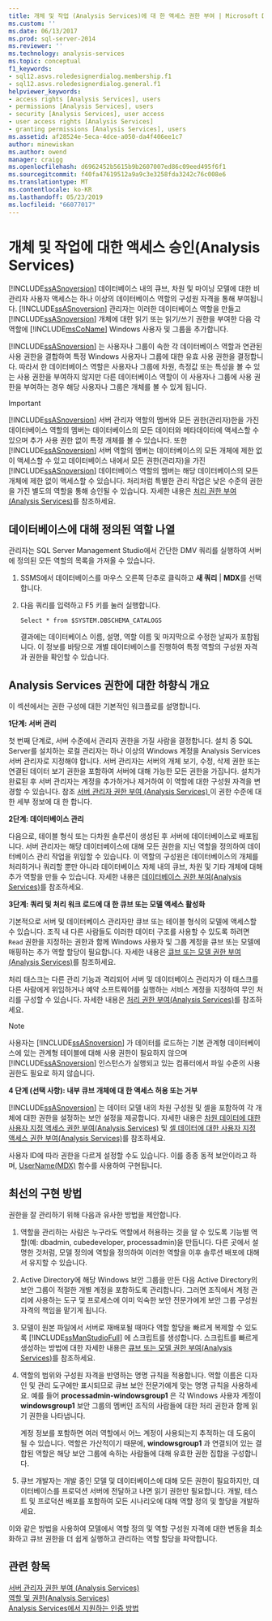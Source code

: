 ```yaml
---
title: 개체 및 작업 (Analysis Services)에 대 한 액세스 권한 부여 | Microsoft Docs
ms.custom: ''
ms.date: 06/13/2017
ms.prod: sql-server-2014
ms.reviewer: ''
ms.technology: analysis-services
ms.topic: conceptual
f1_keywords:
- sql12.asvs.roledesignerdialog.membership.f1
- sql12.asvs.roledesignerdialog.general.f1
helpviewer_keywords:
- access rights [Analysis Services], users
- permissions [Analysis Services], users
- security [Analysis Services], user access
- user access rights [Analysis Services]
- granting permissions [Analysis Services], users
ms.assetid: af28524e-5eca-4dce-a050-da4f406ee1c7
author: minewiskan
ms.author: owend
manager: craigg
ms.openlocfilehash: d6962452b5615b9b2607007ed86c09eed495f6f1
ms.sourcegitcommit: f40fa47619512a9a9c3e3258fda3242c76c008e6
ms.translationtype: MT
ms.contentlocale: ko-KR
ms.lasthandoff: 05/23/2019
ms.locfileid: "66077017"
---
```

# <a name="authorizing-access-to-objects-and-operations-analysis-services"></a>개체 및 작업에 대한 액세스 승인(Analysis Services)
  [!INCLUDE[ssASnoversion](../../includes/ssasnoversion-md.md)] 데이터베이스 내의 큐브, 차원 및 마이닝 모델에 대한 비관리자 사용자 액세스는 하나 이상의 데이터베이스 역할의 구성원 자격을 통해 부여됩니다. [!INCLUDE[ssASnoversion](../../includes/ssasnoversion-md.md)] 관리자는 이러한 데이터베이스 역할을 만들고 [!INCLUDE[ssASnoversion](../../includes/ssasnoversion-md.md)] 개체에 대한 읽기 또는 읽기/쓰기 권한을 부여한 다음 각 역할에 [!INCLUDE[msCoName](../../includes/msconame-md.md)] Windows 사용자 및 그룹을 추가합니다.  
  
 [!INCLUDE[ssASnoversion](../../includes/ssasnoversion-md.md)] 는 사용자나 그룹이 속한 각 데이터베이스 역할과 연관된 사용 권한을 결합하여 특정 Windows 사용자나 그룹에 대한 유효 사용 권한을 결정합니다. 따라서 한 데이터베이스 역할은 사용자나 그룹에 차원, 측정값 또는 특성을 볼 수 있는 사용 권한을 부여하지 않지만 다른 데이터베이스 역할이 이 사용자나 그룹에 사용 권한을 부여하는 경우 해당 사용자나 그룹은 개체를 볼 수 있게 됩니다.  
  
> [!IMPORTANT]  
>  [!INCLUDE[ssASnoversion](../../includes/ssasnoversion-md.md)] 서버 관리자 역할의 멤버와 모든 권한(관리자)한을 가진 데이터베이스 역할의 멤버는 데이터베이스의 모든 데이터와 메타데이터에 액세스할 수 있으며 추가 사용 권한 없이 특정 개체를 볼 수 있습니다. 또한 [!INCLUDE[ssASnoversion](../../includes/ssasnoversion-md.md)] 서버 역할의 멤버는 데이터베이스의 모든 개체에 제한 없이 액세스할 수 있고 데이터베이스 내에서 모든 권한(관리자)을 가진 [!INCLUDE[ssASnoversion](../../includes/ssasnoversion-md.md)] 데이터베이스 역할의 멤버는 해당 데이터베이스의 모든 개체에 제한 없이 액세스할 수 있습니다. 처리처럼 특별한 관리 작업은 낮은 수준의 권한을 가진 별도의 역할을 통해 승인될 수 있습니다. 자세한 내용은 [처리 권한 부여&#40;Analysis Services&#41;](grant-process-permissions-analysis-services.md)를 참조하세요.  
  
## <a name="list-roles-defined-for-your-database"></a>데이터베이스에 대해 정의된 역할 나열  
 관리자는 SQL Server Management Studio에서 간단한 DMV 쿼리를 실행하여 서버에 정의된 모든 역할의 목록을 가져올 수 있습니다.  
  
1.  SSMS에서 데이터베이스를 마우스 오른쪽 단추로 클릭하고 **새 쿼리** | **MDX**를 선택합니다.  
  
2.  다음 쿼리를 입력하고 F5 키를 눌러 실행합니다.  
  
    ```  
    Select * from $SYSTEM.DBSCHEMA_CATALOGS  
    ```  
  
     결과에는 데이터베이스 이름, 설명, 역할 이름 및 마지막으로 수정한 날짜가 포함됩니다. 이 정보를 바탕으로 개별 데이터베이스를 진행하여 특정 역할의 구성원 자격과 권한을 확인할 수 있습니다.  
  
## <a name="top-down-overview-of-analysis-services-authorization"></a>Analysis Services 권한에 대한 하향식 개요  
 이 섹션에서는 권한 구성에 대한 기본적인 워크플로를 설명합니다.  
  
 **1단계: 서버 관리**  
  
 첫 번째 단계로, 서버 수준에서 관리자 권한을 가질 사람을 결정합니다. 설치 중 SQL Server를 설치하는 로컬 관리자는 하나 이상의 Windows 계정을 Analysis Services 서버 관리자로 지정해야 합니다. 서버 관리자는 서버의 개체 보기, 수정, 삭제 권한 또는 연결된 데이터 보기 권한을 포함하여 서버에 대해 가능한 모든 권한을 가집니다. 설치가 완료된 후 서버 관리자는 계정을 추가하거나 제거하여 이 역할에 대한 구성원 자격을 변경할 수 있습니다. 참조 [서버 관리자 권한 부여 &#40;Analysis Services&#41; ](../instances/grant-server-admin-rights-to-an-analysis-services-instance.md) 이 권한 수준에 대 한 세부 정보에 대 한 합니다.  
  
 **2단계: 데이터베이스 관리**  
  
 다음으로, 테이블 형식 또는 다차원 솔루션이 생성된 후 서버에 데이터베이스로 배포됩니다. 서버 관리자는 해당 데이터베이스에 대해 모든 권한을 지닌 역할을 정의하여 데이터베이스 관리 작업을 위임할 수 있습니다. 이 역할의 구성원은 데이터베이스의 개체를 처리하거나 쿼리할 뿐만 아니라 데이터베이스 자체 내의 큐브, 차원 및 기타 개체에 대해 추가 역할을 만들 수 있습니다. 자세한 내용은 [데이터베이스 권한 부여&#40;Analysis Services&#41;](grant-database-permissions-analysis-services.md)를 참조하세요.  
  
 **3단계: 쿼리 및 처리 워크 로드에 대 한 큐브 또는 모델 액세스 활성화**  
  
 기본적으로 서버 및 데이터베이스 관리자만 큐브 또는 테이블 형식의 모델에 액세스할 수 있습니다. 조직 내 다른 사람들도 이러한 데이터 구조를 사용할 수 있도록 하려면 `Read` 권한을 지정하는 권한과 함께 Windows 사용자 및 그룹 계정을 큐브 또는 모델에 매핑하는 추가 역할 할당이 필요합니다. 자세한 내용은 [큐브 또는 모델 권한 부여&#40;Analysis Services&#41;](grant-cube-or-model-permissions-analysis-services.md)를 참조하세요.  
  
 처리 태스크는 다른 관리 기능과 격리되어 서버 및 데이터베이스 관리자가 이 태스크를 다른 사람에게 위임하거나 예약 소프트웨어를 실행하는 서비스 계정을 지정하여 무인 처리를 구성할 수 있습니다. 자세한 내용은 [처리 권한 부여&#40;Analysis Services&#41;](grant-process-permissions-analysis-services.md)를 참조하세요.  
  
> [!NOTE]  
>  사용자는 [!INCLUDE[ssASnoversion](../../includes/ssasnoversion-md.md)] 가 데이터를 로드하는 기본 관계형 데이터베이스에 있는 관계형 테이블에 대해 사용 권한이 필요하지 않으며 [!INCLUDE[ssASnoversion](../../includes/ssasnoversion-md.md)] 인스턴스가 실행되고 있는 컴퓨터에서 파일 수준의 사용 권한도 필요로 하지 않습니다.  
  
 **4 단계 (선택 사항): 내부 큐브 개체에 대 한 액세스 허용 또는 거부**  
  
 [!INCLUDE[ssASnoversion](../../includes/ssasnoversion-md.md)] 는 데이터 모델 내의 차원 구성원 및 셀을 포함하여 각 개체에 대한 권한을 설정하는 보안 설정을 제공합니다. 자세한 내용은 [차원 데이터에 대한 사용자 지정 액세스 권한 부여&#40;Analysis Services&#41;](grant-custom-access-to-dimension-data-analysis-services.md) 및 [셀 데이터에 대한 사용자 지정 액세스 권한 부여&#40;Analysis Services&#41;](grant-custom-access-to-cell-data-analysis-services.md)를 참조하세요.  
  
 사용자 ID에 따라 권한을 다르게 설정할 수도 있습니다. 이를 종종 동적 보안이라고 하며, [UserName&#40;MDX&#41;](/sql/mdx/username-mdx) 함수를 사용하여 구현됩니다.  
  
## <a name="best-practices"></a>최선의 구현 방법  
 권한을 잘 관리하기 위해 다음과 유사한 방법을 제안합니다.  
  
1.  역할을 관리하는 사람은 누구라도 역할에서 허용하는 것을 알 수 있도록 기능별 역할(예: dbadmin, cubedeveloper, processadmin)을 만듭니다. 다른 곳에서 설명한 것처럼, 모델 정의에 역할을 정의하여 이러한 역할을 이후 솔루션 배포에 대해서 유지할 수 있습니다.  
  
2.  Active Directory에 해당 Windows 보안 그룹을 만든 다음 Active Directory의 보안 그룹이 적절한 개별 계정을 포함하도록 관리합니다. 그러면 조직에서 계정 관리에 사용하는 도구 및 프로세스에 이미 익숙한 보안 전문가에게 보안 그룹 구성원 자격의 책임을 맡기게 됩니다.  
  
3.  모델이 원본 파일에서 서버로 재배포될 때마다 역할 할당을 빠르게 복제할 수 있도록 [!INCLUDE[ssManStudioFull](../../includes/ssmanstudiofull-md.md)] 에 스크립트를 생성합니다. 스크립트를 빠르게 생성하는 방법에 대한 자세한 내용은 [큐브 또는 모델 권한 부여&#40;Analysis Services&#41;](grant-cube-or-model-permissions-analysis-services.md)를 참조하세요.  
  
4.  역할의 범위와 구성원 자격을 반영하는 명명 규칙을 적용합니다. 역할 이름은 디자인 및 관리 도구에만 표시되므로 큐브 보안 전문가에게 맞는 명명 규칙을 사용하세요. 예를 들어 **processadmin-windowsgroup1** 은 각 Windows 사용자 계정이 **windowsgroup1** 보안 그룹의 멤버인 조직의 사람들에 대한 처리 권한과 함께 읽기 권한을 나타냅니다.  
  
     계정 정보를 포함하면 여러 역할에서 어느 계정이 사용되는지 추적하는 데 도움이 될 수 있습니다. 역할은 가산적이기 때문에, **windowsgroup1** 과 연결되어 있는 결합된 역할은 해당 보안 그룹에 속하는 사람들에 대해 유효한 권한 집합을 구성합니다.  
  
5.  큐브 개발자는 개발 중인 모델 및 데이터베이스에 대해 모든 권한이 필요하지만, 데이터베이스를 프로덕션 서버에 전달하고 나면 읽기 권한만 필요합니다. 개발, 테스트 및 프로덕션 배포를 포함하여 모든 시나리오에 대해 역할 정의 및 할당을 개발하세요.  
  
 이와 같은 방법을 사용하여 모델에서 역할 정의 및 역할 구성원 자격에 대한 변동을 최소화하고 큐브 권한을 더 쉽게 실행하고 관리하는 역할 할당을 파악합니다.  
  
## <a name="see-also"></a>관련 항목  
 [서버 관리자 권한 부여 &#40;Analysis Services&#41;](../instances/grant-server-admin-rights-to-an-analysis-services-instance.md)   
 [역할 및 권한&#40;Analysis Services&#41;](roles-and-permissions-analysis-services.md)   
 [Analysis Services에서 지원하는 인증 방법](../instances/authentication-methodologies-supported-by-analysis-services.md)  
  
  
